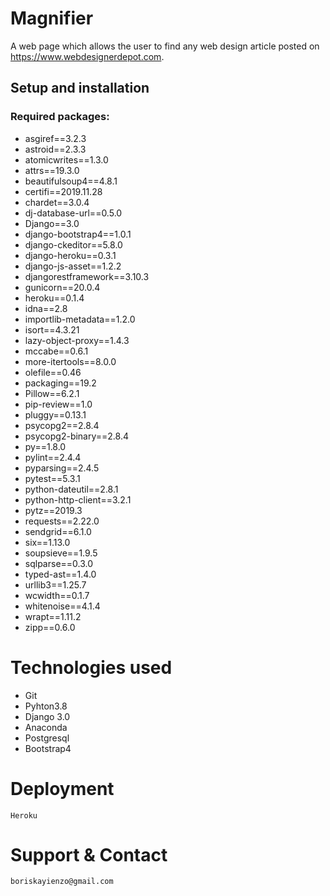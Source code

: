 # Magnifier
 A web page which allows the user to find any web design article posted on https://www.webdesignerdepot.com.

 ## Setup and installation

  ### Required packages:
 - asgiref==3.2.3
 - astroid==2.3.3
 - atomicwrites==1.3.0
 - attrs==19.3.0
 - beautifulsoup4==4.8.1
 - certifi==2019.11.28
 - chardet==3.0.4
 - dj-database-url==0.5.0
 - Django==3.0
 - django-bootstrap4==1.0.1
 - django-ckeditor==5.8.0
 - django-heroku==0.3.1
 - django-js-asset==1.2.2
 - djangorestframework==3.10.3
 - gunicorn==20.0.4
 - heroku==0.1.4
 - idna==2.8
 - importlib-metadata==1.2.0
 - isort==4.3.21
 - lazy-object-proxy==1.4.3
 - mccabe==0.6.1
 - more-itertools==8.0.0
 - olefile==0.46
 - packaging==19.2
 - Pillow==6.2.1
 - pip-review==1.0
 - pluggy==0.13.1
 - psycopg2==2.8.4
 - psycopg2-binary==2.8.4
 - py==1.8.0
 - pylint==2.4.4
 - pyparsing==2.4.5
 - pytest==5.3.1
 - python-dateutil==2.8.1
 - python-http-client==3.2.1
 - pytz==2019.3
 - requests==2.22.0
 - sendgrid==6.1.0
 - six==1.13.0
 - soupsieve==1.9.5
 - sqlparse==0.3.0
 - typed-ast==1.4.0
 - urllib3==1.25.7
 - wcwidth==0.1.7
 - whitenoise==4.1.4
 - wrapt==1.11.2
 - zipp==0.6.0

# Technologies used

   - Git
   - Pyhton3.8
   - Django 3.0
   - Anaconda
   - Postgresql
   - Bootstrap4

# Deployment
    Heroku

# Support & Contact

    boriskayienzo@gmail.com
